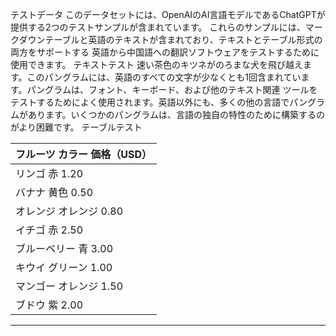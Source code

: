テストデータ
このデータセットには、OpenAIのAI言語モデルであるChatGPTが提供する2つのテストサンプルが含まれています。
これらのサンプルには、マークダウンテーブルと英語のテキストが含まれており、テキストとテーブル形式の両方をサポートする
英語から中国語への翻訳ソフトウェアをテストするために使用できます。
テキストテスト
速い茶色のキツネがのろまな犬を飛び越えます。このパングラムには、英語のすべての文字が少なくとも1回含まれています。パングラムは、フォント、キーボード、および他のテキスト関連
ツールをテストするためによく使用されます。英語以外にも、多くの他の言語でパングラムがあります。いくつかのパングラムは、言語の独自の特性のために構築するのがより困難です。
テーブルテスト

| フルーツ カラー 価格（USD） |
| --- |
| リンゴ 赤 1.20 |
| バナナ 黄色 0.50 |
| オレンジ オレンジ 0.80 |
| イチゴ 赤 2.50 |
| ブルーベリー 青 3.00 |
| キウイ グリーン 1.00 |
| マンゴー オレンジ 1.50 |
| ブドウ 紫 2.00 |

---

